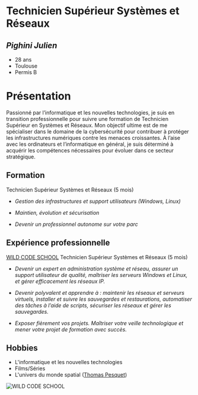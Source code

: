 # **Technicien Supérieur Systèmes et Réseaux**

## **_Pighini Julien_**

- 28 ans
- Toulouse
- Permis B

# **Présentation**

Passionné par l’informatique et les nouvelles technologies, je suis en transition professionnelle pour suivre une formation de Technicien Supérieur en Systèmes et Réseaux. Mon objectif ultime est de me spécialiser dans le domaine de la cybersécurité pour contribuer à protéger les infrastructures numériques contre les menaces croissantes. 
À l’aise avec les ordinateurs et l’informatique en général, je suis déterminé à acquérir les compétences nécessaires pour évoluer dans ce secteur stratégique.

## **Formation**

 Technicien Supérieur Systèmes et Réseaux (5 mois)

- _Gestion des infrastructures et support utilisateurs (Windows, Linux)_

- _Maintien, évolution et sécurisation_

- _Devenir un professionnel autonome sur votre parc_

## **Expérience professionnelle**

 [WILD CODE SCHOOL](https://www.wildcodeschool.com/fr-fr/formations-informatique/formation-technicien-systemes-et-reseaux)
 Technicien Supérieur Systèmes et Réseaux (5 mois)

- _Devenir un expert en administration système et réseau, assurer un support utilisateur de qualité, maîtriser les serveurs Windows et Linux, et gérer efficacement les réseaux IP._
 
- _Devenir polyvalent et apprendre à : maintenir les réseaux et serveurs virtuels, installer et suivre les sauvegardes et restaurations, automatiser des tâches à l’aide de scripts, sécuriser les réseaux et gérer les sauvegardes._

- _Exposer fièrement vos projets. Maîtriser votre veille technologique et mener votre projet de formation avec succès._


## **Hobbies**

- L'informatique et les nouvelles technologies
- Films/Séries
- L'univers du monde spatial ([Thomas Pesquet](https://fr.wikipedia.org/wiki/Thomas_Pesquet))




![](https://encrypted-tbn0.gstatic.com/images?q=tbn:ANd9GcSHzh1jbRrlTQ8Ez75ttwqXcCQdCHnukGFxMg&s "WILD CODE SCHOOL")